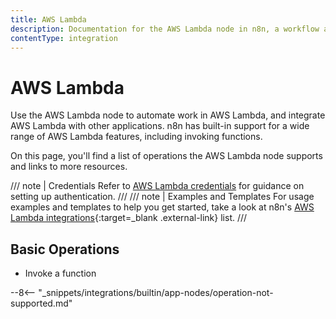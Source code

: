 ```yaml
---
title: AWS Lambda
description: Documentation for the AWS Lambda node in n8n, a workflow automation platform. Includes details of operations and configuration, and links to examples and credentials information.
contentType: integration
---
```


# AWS Lambda

Use the AWS Lambda node to automate work in AWS Lambda, and integrate AWS Lambda with other applications. n8n has built-in support for a wide range of AWS Lambda features, including invoking functions.

On this page, you'll find a list of operations the AWS Lambda node supports and links to more resources.

/// note | Credentials
Refer to [AWS Lambda credentials](/integrations/builtin/credentials/aws/) for guidance on setting up authentication. 
///
/// note | Examples and Templates
For usage examples and templates to help you get started, take a look at n8n's [AWS Lambda integrations](https://n8n.io/integrations/aws-lambda/){:target=_blank .external-link} list.
///


## Basic Operations

* Invoke a function

--8<-- "_snippets/integrations/builtin/app-nodes/operation-not-supported.md"

